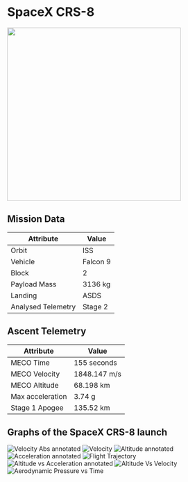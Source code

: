 # SpaceX CRS-8

<img src="http://i.imgur.com/07T49AS.png" width=400px>

## Mission Data

| Attribute | Value |
| ------------- | ------------- |
| Orbit | ISS  |
| Vehicle | Falcon 9  |
| Block | 2  |
| Payload Mass | 3136 kg |
| Landing | ASDS |
| Analysed Telemetry| Stage 2 |




## Ascent Telemetry

| Attribute | Value |
| ------------- | ------------- |
| MECO Time | 155 seconds |
| MECO Velocity | 1848.147 m/s |
| MECO Altitude | 68.198 km |
| Max acceleration | 3.74 g|
| Stage 1 Apogee | 135.52 km |





## Graphs of the SpaceX CRS-8 launch

![Velocity Abs annotated](https://github.com/shahar603/Telemetry-Data/blob/master/SpaceX%20CRS-8/Graphs/Velocity%20Abs%20annotated.png)
![Velocity](https://github.com/shahar603/Telemetry-Data/blob/master/SpaceX%20CRS-8/Graphs/Velocity.png)
![Altitude annotated](https://github.com/shahar603/Telemetry-Data/blob/master/SpaceX%20CRS-8/Graphs/Altitude%20annotated.png)
![Acceleration annotated](https://github.com/shahar603/Telemetry-Data/blob/master/SpaceX%20CRS-8/Graphs/Acceleration%20annotated.png)
![Flight Trajectory](https://github.com/shahar603/Telemetry-Data/blob/master/SpaceX%20CRS-8/Graphs/Flight%20Trajectory.png)
![Altitude vs Acceleration annotated](https://github.com/shahar603/Telemetry-Data/blob/master/SpaceX%20CRS-8/Graphs/Altitude%20vs%20Acceleration%20annotated.png)
![Altitude Vs Velocity](https://github.com/shahar603/Telemetry-Data/blob/master/SpaceX%20CRS-8/Graphs/Altitude%20Vs%20Velocity.png)
![Aerodynamic Pressure vs Time](https://github.com/shahar603/Telemetry-Data/blob/master/SpaceX%20CRS-8/Graphs/Aerodynamic%20Pressure.png)
